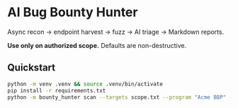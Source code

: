 # AI Bug Bounty Hunter

Async recon → endpoint harvest → fuzz → AI triage → Markdown reports.

**Use only on authorized scope.** Defaults are non-destructive.

## Quickstart
```bash
python -m venv .venv && source .venv/bin/activate
pip install -r requirements.txt
python -m bounty_hunter scan --targets scope.txt --program "Acme BBP" --template h1
```
